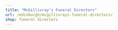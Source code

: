 ```yaml
---
title: "McGillivray's Funeral Directors"
url: /edinburgh/mcgillivrays-funeral-directors/
shop: funeral directors
---
```

